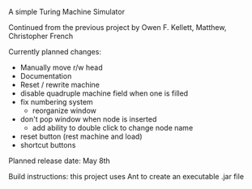 A simple Turing Machine Simulator

Continued from the previous project by Owen F. Kellett, Matthew, Christopher French

Currently planned changes:

- Manually move r/w head 
- Documentation
- Reset / rewrite machine
- disable quadruple machine field when one is filled
- fix numbering system
    - reorganize window
- don't pop window when node is inserted
    - add ability to double click to change node name
- reset button (rest machine and load)
- shortcut buttons

Planned release date: May 8th

Build instructions: this project uses Ant to create an executable .jar file
